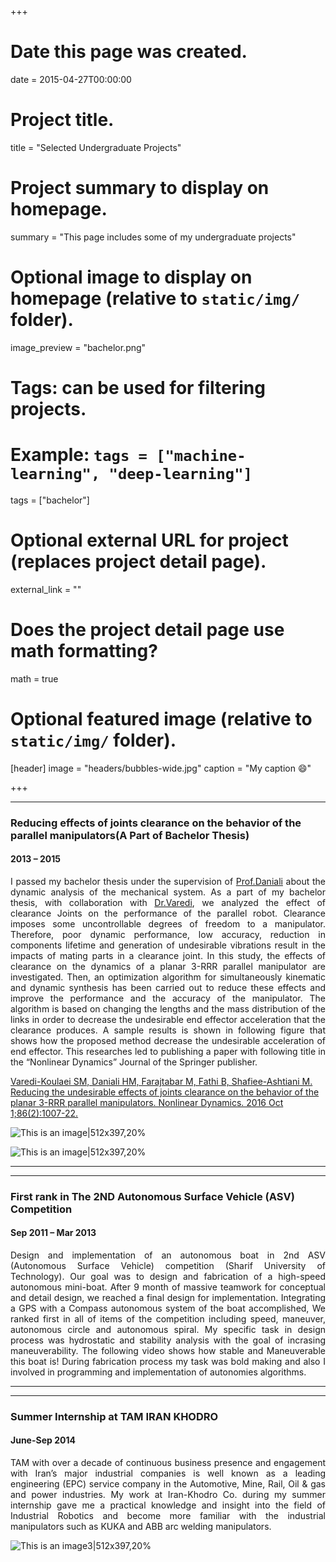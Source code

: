 +++
# Date this page was created.
date = 2015-04-27T00:00:00

# Project title.
title = "Selected Undergraduate Projects"

# Project summary to display on homepage.
summary = "This page includes some of my undergraduate projects"

# Optional image to display on homepage (relative to `static/img/` folder).
image_preview = "bachelor.png"

# Tags: can be used for filtering projects.
# Example: `tags = ["machine-learning", "deep-learning"]`
tags = ["bachelor"]

# Optional external URL for project (replaces project detail page).
external_link = ""

# Does the project detail page use math formatting?
math =  true

# Optional featured image (relative to `static/img/` folder).
[header]
image = "headers/bubbles-wide.jpg"
caption = "My caption :smile:"

+++


---
### Reducing effects of joints clearance on the behavior of the  parallel manipulators(A Part of Bachelor Thesis)

#### 2013 – 2015
<div style="text-align: justify">  I passed my bachelor thesis under the supervision of <a href="https://scholar.google.com/citations?user=sNiuzsAAAAAJ&hl=en">Prof.Daniali</a> about the dynamic analysis of the mechanical system. As a part of my bachelor thesis, with collaboration with <a href="https://scholar.google.com/citations?user=GmzO4EIAAAAJ&hl=en">Dr.Varedi</a>, we analyzed the effect of clearance Joints on the performance of the parallel robot. Clearance imposes some uncontrollable degrees of freedom to a manipulator. Therefore, poor dynamic performance, low accuracy, reduction in components lifetime and generation of undesirable vibrations result in the impacts of mating parts in a clearance joint. In this study, the effects of clearance on the dynamics of a planar 3-RRR parallel manipulator are investigated. Then, an optimization algorithm for simultaneously kinematic and dynamic synthesis has been carried out to reduce these effects and improve the performance and the accuracy of the manipulator. The algorithm is based on changing the lengths and the mass distribution of the links in order to decrease the undesirable end effector acceleration that the clearance produces. A sample results is shown in following figure that shows how the proposed method decrease the undesirable acceleration of end effector. This researches led to publishing a paper with following title in the “Nonlinear Dynamics” Journal
of the Springer publisher. </div>


[Varedi-Koulaei SM, Daniali HM, Farajtabar M, Fathi B, Shafiee-Ashtiani M. Reducing the undesirable effects of joints clearance on the behavior of the planar 3-RRR parallel manipulators. Nonlinear Dynamics. 2016 Oct 1;86(2):1007-22.](https://link.springer.com/article/10.1007/s11071-016-2942-7)




![This is an image|512x397,20%](/img/clearance.png)

![This is an image|512x397,20%](/img/3rrr.png)






---


---

### First rank in The 2ND Autonomous Surface Vehicle (ASV) Competition

#### Sep 2011 – Mar 2013
<div style="text-align: justify"> Design and implementation of an autonomous boat in 2nd ASV (Autonomous Surface Vehicle) competition (Sharif University of Technology). 
Our goal was to design and fabrication of a high-speed autonomous mini-boat. After 9 month of massive teamwork for conceptual and detail design, we reached a final design for implementation. Integrating a GPS with a Compass autonomous system of the boat accomplished, We ranked first in all of items of the competition including speed, maneuver, autonomous circle and autonomous spiral. My specific task in design process was hydrostatic and stability analysis with the goal of incrasing maneuverability. The following video shows how stable and Maneuverable this boat is! During fabrication process my task was bold making and also I involved in programming and implementation of autonomies algorithms. </div>




---

---

### Summer Internship at TAM IRAN KHODRO

#### June-Sep 2014
<div style="text-align: justify">TAM with over a decade of continuous business presence and engagement with Iran’s major industrial companies is well known as a leading engineering (EPC) service company in the Automotive, Mine, Rail, Oil & gas and power industries. 
My work at Iran-Khodro Co. during my summer internship gave me a practical knowledge and insight into the field of Industrial Robotics and become more familiar with the industrial manipulators such as KUKA and ABB arc welding manipulators. </div>

![This is an image3|512x397,20%](/img/industrial.jpg)



